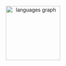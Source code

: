 <div align="center">
  <img src="https://github-readme-stats.vercel.app/api/top-langs?username=GabiAnneAlm&locale=en&hide_title=true&layout=compact&card_width=320&langs_count=5&theme=omni&hide_border=true&order=2" height="150" alt="languages graph"  />
</div>

###
